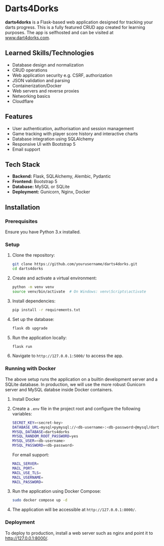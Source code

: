 # Darts4Dorks

**darts4dorks** is a Flask-based web application designed for tracking your darts progress. This is a fully featured CRUD app created for learning purposes. The app is selfhosted and can be visited at www.dart4dorks.com.

## Learned Skills/Technologies

- Database design and normalization
- CRUD operations
- Web application security e.g. CSRF, authorization
- JSON validation and parsing
- Containerization/Docker
- Web servers and reverse proxies
- Networking basics
- Cloudflare

## Features

- User authentication, authorisation and session management
- Game tracking with player score history and interactive charts
- Database integration using SQLAlchemy
- Responsive UI with Bootstrap 5
- Email support

## Tech Stack

- **Backend:** Flask, SQLAlchemy, Alembic, Pydantic
- **Frontend:** Bootstrap 5
- **Database:** MySQL or SQLite
- **Deployment:** Gunicorn, Nginx, Docker

## Installation

### Prerequisites

Ensure you have Python 3.x installed.

### Setup

1. Clone the repository:

   ```sh
   git clone https://github.com/yourusername/darts4dorks.git
   cd darts4dorks
   ```

2. Create and activate a virtual environment:

   ```sh
   python -m venv venv
   source venv/bin/activate  # On Windows: venv\Scripts\activate
   ```

3. Install dependencies:

   ```sh
   pip install -r requirements.txt
   ```

4. Set up the database:

   ```sh
   flask db upgrade
   ```

5. Run the application locally:

   ```sh
   flask run
   ```

6. Navigate to `http://127.0.0.1:5000/` to access the app.

### Running with Docker

The above setup runs the application on a builtin development server and a SQLite database. In production, we will use the more robust Gunicorn server and MySQL databse inside Docker containers.

1. Install Docker

2. Create a `.env` file in the project root and configure the following variables:

   ```sh
   SECRET_KEY=<secret-key>
   DATABASE_URL=mysql+pymysql://<db-username>:<db-password>@mysql/darts4dorks
   MYSQL_DATABASE=darts4dorks
   MYSQL_RANDOM_ROOT_PASSWORD=yes
   MYSQL_USER=<db-username>
   MYSQL_PASSWORD=<db-password>
   ```

   For email support:

   ```sh
   MAIL_SERVER=
   MAIL_PORT=
   MAIL_USE_TLS=
   MAIL_USERNAME=
   MAIL_PASSWORD=
   ```

3. Run the application using Docker Compose:

   ```sh
   sudo docker compose up -d
   ```

4. The application will be accessible at `http://127.0.0.1:8000/`.

### Deployment

To deploy to production, install a web server such as nginx and point it to http://127.0.0.1:8000/.